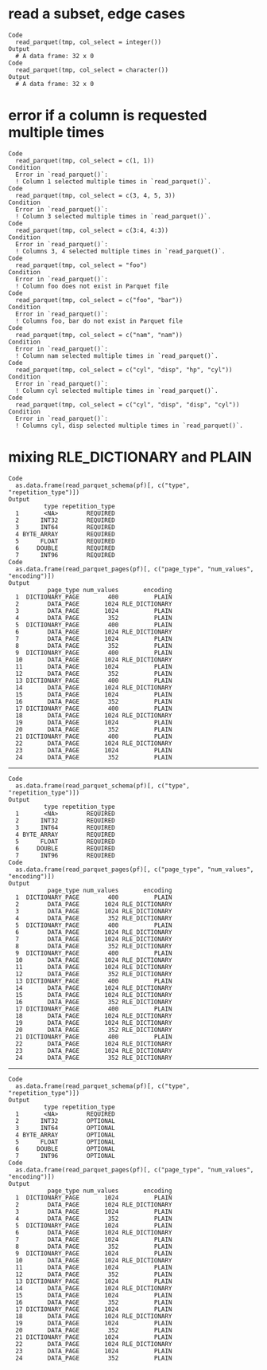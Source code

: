 # read a subset, edge cases

    Code
      read_parquet(tmp, col_select = integer())
    Output
      # A data frame: 32 x 0
    Code
      read_parquet(tmp, col_select = character())
    Output
      # A data frame: 32 x 0

# error if a column is requested multiple times

    Code
      read_parquet(tmp, col_select = c(1, 1))
    Condition
      Error in `read_parquet()`:
      ! Column 1 selected multiple times in `read_parquet()`.
    Code
      read_parquet(tmp, col_select = c(3, 4, 5, 3))
    Condition
      Error in `read_parquet()`:
      ! Column 3 selected multiple times in `read_parquet()`.
    Code
      read_parquet(tmp, col_select = c(3:4, 4:3))
    Condition
      Error in `read_parquet()`:
      ! Columns 3, 4 selected multiple times in `read_parquet()`.
    Code
      read_parquet(tmp, col_select = "foo")
    Condition
      Error in `read_parquet()`:
      ! Column foo does not exist in Parquet file
    Code
      read_parquet(tmp, col_select = c("foo", "bar"))
    Condition
      Error in `read_parquet()`:
      ! Columns foo, bar do not exist in Parquet file
    Code
      read_parquet(tmp, col_select = c("nam", "nam"))
    Condition
      Error in `read_parquet()`:
      ! Column nam selected multiple times in `read_parquet()`.
    Code
      read_parquet(tmp, col_select = c("cyl", "disp", "hp", "cyl"))
    Condition
      Error in `read_parquet()`:
      ! Column cyl selected multiple times in `read_parquet()`.
    Code
      read_parquet(tmp, col_select = c("cyl", "disp", "disp", "cyl"))
    Condition
      Error in `read_parquet()`:
      ! Columns cyl, disp selected multiple times in `read_parquet()`.

# mixing RLE_DICTIONARY and PLAIN

    Code
      as.data.frame(read_parquet_schema(pf)[, c("type", "repetition_type")])
    Output
              type repetition_type
      1       <NA>        REQUIRED
      2      INT32        REQUIRED
      3      INT64        REQUIRED
      4 BYTE_ARRAY        REQUIRED
      5      FLOAT        REQUIRED
      6     DOUBLE        REQUIRED
      7      INT96        REQUIRED
    Code
      as.data.frame(read_parquet_pages(pf)[, c("page_type", "num_values", "encoding")])
    Output
               page_type num_values       encoding
      1  DICTIONARY_PAGE        400          PLAIN
      2        DATA_PAGE       1024 RLE_DICTIONARY
      3        DATA_PAGE       1024          PLAIN
      4        DATA_PAGE        352          PLAIN
      5  DICTIONARY_PAGE        400          PLAIN
      6        DATA_PAGE       1024 RLE_DICTIONARY
      7        DATA_PAGE       1024          PLAIN
      8        DATA_PAGE        352          PLAIN
      9  DICTIONARY_PAGE        400          PLAIN
      10       DATA_PAGE       1024 RLE_DICTIONARY
      11       DATA_PAGE       1024          PLAIN
      12       DATA_PAGE        352          PLAIN
      13 DICTIONARY_PAGE        400          PLAIN
      14       DATA_PAGE       1024 RLE_DICTIONARY
      15       DATA_PAGE       1024          PLAIN
      16       DATA_PAGE        352          PLAIN
      17 DICTIONARY_PAGE        400          PLAIN
      18       DATA_PAGE       1024 RLE_DICTIONARY
      19       DATA_PAGE       1024          PLAIN
      20       DATA_PAGE        352          PLAIN
      21 DICTIONARY_PAGE        400          PLAIN
      22       DATA_PAGE       1024 RLE_DICTIONARY
      23       DATA_PAGE       1024          PLAIN
      24       DATA_PAGE        352          PLAIN

---

    Code
      as.data.frame(read_parquet_schema(pf)[, c("type", "repetition_type")])
    Output
              type repetition_type
      1       <NA>        REQUIRED
      2      INT32        REQUIRED
      3      INT64        REQUIRED
      4 BYTE_ARRAY        REQUIRED
      5      FLOAT        REQUIRED
      6     DOUBLE        REQUIRED
      7      INT96        REQUIRED
    Code
      as.data.frame(read_parquet_pages(pf)[, c("page_type", "num_values", "encoding")])
    Output
               page_type num_values       encoding
      1  DICTIONARY_PAGE        400          PLAIN
      2        DATA_PAGE       1024 RLE_DICTIONARY
      3        DATA_PAGE       1024 RLE_DICTIONARY
      4        DATA_PAGE        352 RLE_DICTIONARY
      5  DICTIONARY_PAGE        400          PLAIN
      6        DATA_PAGE       1024 RLE_DICTIONARY
      7        DATA_PAGE       1024 RLE_DICTIONARY
      8        DATA_PAGE        352 RLE_DICTIONARY
      9  DICTIONARY_PAGE        400          PLAIN
      10       DATA_PAGE       1024 RLE_DICTIONARY
      11       DATA_PAGE       1024 RLE_DICTIONARY
      12       DATA_PAGE        352 RLE_DICTIONARY
      13 DICTIONARY_PAGE        400          PLAIN
      14       DATA_PAGE       1024 RLE_DICTIONARY
      15       DATA_PAGE       1024 RLE_DICTIONARY
      16       DATA_PAGE        352 RLE_DICTIONARY
      17 DICTIONARY_PAGE        400          PLAIN
      18       DATA_PAGE       1024 RLE_DICTIONARY
      19       DATA_PAGE       1024 RLE_DICTIONARY
      20       DATA_PAGE        352 RLE_DICTIONARY
      21 DICTIONARY_PAGE        400          PLAIN
      22       DATA_PAGE       1024 RLE_DICTIONARY
      23       DATA_PAGE       1024 RLE_DICTIONARY
      24       DATA_PAGE        352 RLE_DICTIONARY

---

    Code
      as.data.frame(read_parquet_schema(pf)[, c("type", "repetition_type")])
    Output
              type repetition_type
      1       <NA>        REQUIRED
      2      INT32        OPTIONAL
      3      INT64        OPTIONAL
      4 BYTE_ARRAY        OPTIONAL
      5      FLOAT        OPTIONAL
      6     DOUBLE        OPTIONAL
      7      INT96        OPTIONAL
    Code
      as.data.frame(read_parquet_pages(pf)[, c("page_type", "num_values", "encoding")])
    Output
               page_type num_values       encoding
      1  DICTIONARY_PAGE       1024          PLAIN
      2        DATA_PAGE       1024 RLE_DICTIONARY
      3        DATA_PAGE       1024          PLAIN
      4        DATA_PAGE        352          PLAIN
      5  DICTIONARY_PAGE       1024          PLAIN
      6        DATA_PAGE       1024 RLE_DICTIONARY
      7        DATA_PAGE       1024          PLAIN
      8        DATA_PAGE        352          PLAIN
      9  DICTIONARY_PAGE       1024          PLAIN
      10       DATA_PAGE       1024 RLE_DICTIONARY
      11       DATA_PAGE       1024          PLAIN
      12       DATA_PAGE        352          PLAIN
      13 DICTIONARY_PAGE       1024          PLAIN
      14       DATA_PAGE       1024 RLE_DICTIONARY
      15       DATA_PAGE       1024          PLAIN
      16       DATA_PAGE        352          PLAIN
      17 DICTIONARY_PAGE       1024          PLAIN
      18       DATA_PAGE       1024 RLE_DICTIONARY
      19       DATA_PAGE       1024          PLAIN
      20       DATA_PAGE        352          PLAIN
      21 DICTIONARY_PAGE       1024          PLAIN
      22       DATA_PAGE       1024 RLE_DICTIONARY
      23       DATA_PAGE       1024          PLAIN
      24       DATA_PAGE        352          PLAIN

